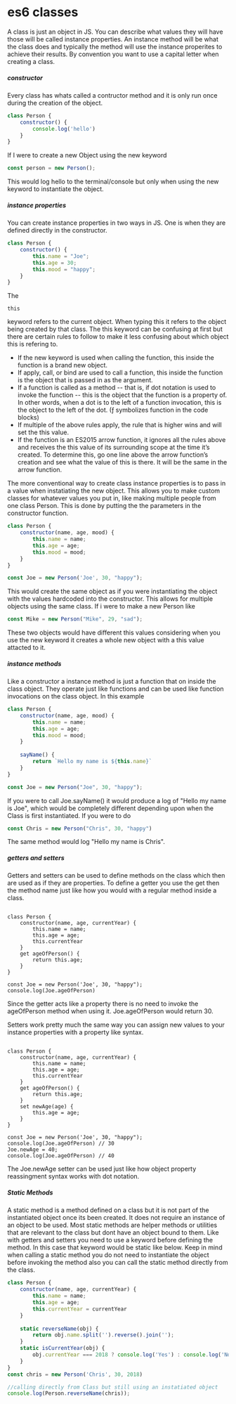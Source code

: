 # es6 classes

A class is just an object in JS. You can describe what values they will have those will be called instance properties. An instance method will be what the class does and typically the method will use the instance properites to achieve their results. By convention you want to use a capital letter when creating a class. 

##### constructor

Every class has whats called a contructor method and it is only run once during the creation of the object.
```javascript 
class Person {
    constructor() {
        console.log('hello')
    }
}
```
If I were to create a new Object using the new keyword
```javascript
const person = new Person();
```
This would log hello to the terminal/console but only when using the new keyword to instantiate the object. 

##### instance properties
You can create instance properties in two ways in JS. One is when they are defined directly in the constructor.

```javascript 
class Person {
    constructor() {
        this.name = "Joe";
        this.age = 30;
        this.mood = "happy";
    }
}
```

The 
```javscript
this
```
keyword refers to the current object. When typing this it refers to the object being created by that class. The this keyword can be confusing at first but there are certain rules to follow to make it less confusing about which object this is refering to.
* If the new keyword is used when calling the function, this inside the function is a brand new object.
* If apply, call, or bind are used to call a function, this inside the function is the object that is passed in as the argument.
* If a function is called as a method -- that is, if dot notation is used to invoke the function -- this is the object that the function is a property of. In other words, when a dot is to the left of a function invocation, this is the object to the left of the dot. (ƒ symbolizes function in the code blocks)
* If multiple of the above rules apply, the rule that is higher wins and will set the this value.
* If the function is an ES2015 arrow function, it ignores all the rules above and receives the this value of its surrounding scope at the time it’s created. To determine this, go one line above the arrow function’s creation and see what the value of this is there. It will be the same in the arrow function.

The more conventional way to create class instance properties is to pass in a value when instatiating the new object. This allows you to make custom classes for whatever values you put in, like making multiple people from one class Person. This is done by putting the the parameters in the constructor function.
```javascript 
class Person {
    constructor(name, age, mood) {
        this.name = name;
        this.age = age;
        this.mood = mood;
    }
}

const Joe = new Person('Joe', 30, "happy");
```
This would create the same object as if you were instantiating the object with the values hardcoded into the constructor. This allows for multiple objects using the same class. If i were to make a new Person like 

```javascript 
const Mike = new Person("Mike", 29, "sad");
```
These two objects would have different this values considering when you use the new keyword it creates a whole new object with a this value attacted to it.

##### instance methods

Like a constructor a instance method is just a function that on inside the class object. They operate just like functions and can be used like function invocations on the class object. In this example 

```javascript
class Person {
    constructor(name, age, mood) {
        this.name = name;
        this.age = age;
        this.mood = mood;
    }
    
    sayName() {
        return `Hello my name is ${this.name}`
    }
}

const Joe = new Person("Joe", 30, "happy");
```
If you were to call Joe.sayName() it would produce a log of "Hello my name is Joe", which would be completely different depending upon when the Class is first instantiated. If you were to do 

```javascript
const Chris = new Person("Chris", 30, "happy")
```

The same method would log "Hello my name is Chris".

##### getters and setters 

Getters and setters can be used to define methods on the class which then are used as if they are properties. To define a getter you use the get then the method name just like how you would with a regular method inside a class.

```javscript

class Person {
    constructor(name, age, currentYear) {
        this.name = name;
        this.age = age;
        this.currentYear
    }
    get ageOfPerson() {
        return this.age;
    }
}

const Joe = new Person('Joe', 30, "happy");
console.log(Joe.ageOfPerson)
```
Since the getter acts like a property there is no need to invoke the ageOfPerson method when using it. Joe.ageOfPerson would return 30. 

Setters work pretty much the same way you can assign new values to your instance properties with a property like syntax. 

```javscript

class Person {
    constructor(name, age, currentYear) {
        this.name = name;
        this.age = age;
        this.currentYear
    }
    get ageOfPerson() {
        return this.age;
    }
    set newAge(age) {
        this.age = age;
    }
}

const Joe = new Person('Joe', 30, "happy");
console.log(Joe.ageOfPerson) // 30
Joe.newAge = 40;
console.log(Joe.ageOfPerson) // 40
```
The Joe.newAge setter can be used just like how object property reassingment syntax works with dot notation. 

##### Static Methods

A static method is a method defined on a class but it is not part of the instantiated object once its been created. It does not require an instance of an object to be used. Most static methods are helper methods or utilities that are relevant to the class but dont have an object bound to them. Like with getters
and setters you need to use a keyword before defining the method. In this case that keyword would be static like below. Keep in mind when calling a static method you do not need to instantiate the object before invoking the method also you can call the static method directly from the class. 

```javascript
class Person {
    constructor(name, age, currentYear) {
        this.name = name;
        this.age = age;
        this.currentYear = currentYear
    }
    
    static reverseName(obj) {
        return obj.name.split('').reverse().join('');
    }
    static isCurrentYear(obj) {
        obj.currentYear === 2018 ? console.log('Yes') : console.log('No')
    }
}
const chris = new Person('Chris', 30, 2018)

//calling directly from Class but still using an instatiated object
console.log(Person.reverseName(chris));
```

